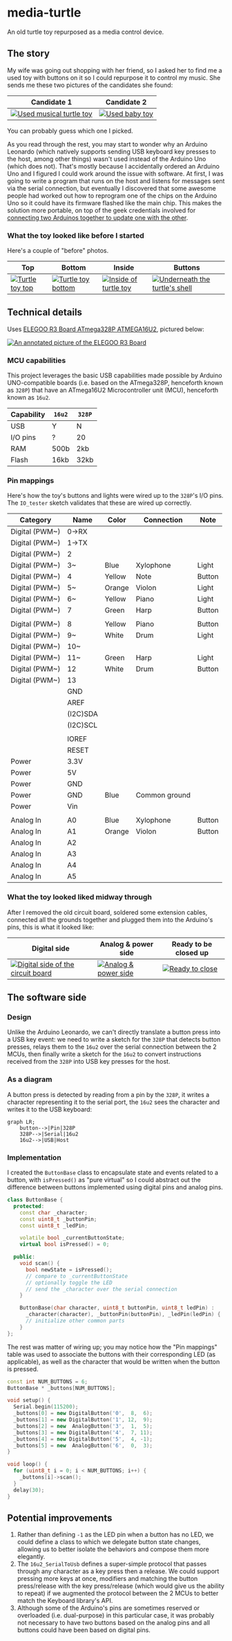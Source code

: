# media-turtle

An old turtle toy repurposed as a media control device.

## The story

My wife was going out shopping with her friend, so I asked her to find me a used toy with buttons on it so I could repurpose it to control my music.  She sends me these two pictures of the candidates she found:

| Candidate 1 | Candidate 2 |
| ----------- | ----------- |
| [![Used musical turtle toy](images/Toy_with_buttons1_small.jpg)](images/Toy_with_buttons1.jpg) | [![Used baby toy](images/Toy_with_buttons2_small.jpg)](images/Toy_with_buttons2.jpg) |

You can probably guess which one I picked.

As you read through the rest, you may start to wonder why an Arduino Leonardo (which natively supports sending USB keyboard key presses to the host, among other things) wasn't used instead of the Arduino Uno (which does not).  That's mostly because I accidentally ordered an Arduino Uno and I figured I could work around the issue with software.  At first, I was going to write a program that runs on the host and listens for messages sent via the serial connection, but eventually I discovered that some awesome people had worked out how to reprogram one of the chips on the Arduino Uno so it could have its firmware flashed like the main chip.  This makes the solution more portable, on top of the geek credentials involved for [connecting two Arduinos together to update one with the other](https://github.com/NicoHood/HoodLoader2/wiki/Burn-the-bootloader-from-another-Arduino).

### What the toy looked like before I started

Here's a couple of "before" photos.

| Top | Bottom | Inside | Buttons |
| --- | ------ | ------ | ------- |
| [![Turtle toy top](images/Turtle_top_small.jpg)](images/Turtle_top.jpg) | [![Turtle toy bottom](images/Turtle_bottom_small.jpg)](images/Turtle_bottom.jpg) | [![Inside of turtle toy](images/Turtle_inside_small.jpg)](images/Turtle_inside.jpg) | [![Underneath the turtle's shell](images/Turtle_buttons_small.jpg)](images/Turtle_buttons.jpg) |

## Technical details

Uses [ELEGOO R3 Board ATmega328P ATMEGA16U2](https://www.elegoo.com/product/elegoo-uno-r3-board-atmega328p-atmega16u2-with-usb-cable/), pictured below:

[![An annotated picture of the ELEGOO R3 Board](images/ELEGOO_R3_Board.jpg)](images/ELEGOO_R3_Board.jpg)

### MCU capabilities

This project leverages the basic USB capabilities made possible by Arduino UNO-compatible boards (i.e. based on the ATmega328P, henceforth known as `328P`) that have an ATmega16U2 Microcontroller unit (MCU), henceforth known as `16u2`.

| Capability | `16u2` | `328P` |
| ---------- | ------ | ------ |
| USB        | Y      | N      |
| I/O pins   | ?      | 20     |
| RAM        | 500b   | 2kb    |
| Flash      | 16kb   | 32kb   |

### Pin mappings

Here's how the toy's buttons and lights were wired up to the `328P`'s I/O pins.  The `IO_tester` sketch validates that these are wired up correctly.

| Category       | Name     | Color  | Connection    | Note   |
| -------------- | -------- | ------ | ------------- | ------ |
| Digital (PWM~) | 0->RX    |        |               |        |
| Digital (PWM~) | 1->TX    |        |               |        |
| Digital (PWM~) | 2        |        |               |        |
| Digital (PWM~) | 3~       | Blue   | Xylophone     | Light  |
| Digital (PWM~) | 4        | Yellow | Note          | Button |
| Digital (PWM~) | 5~       | Orange | Violon        | Light  |
| Digital (PWM~) | 6~       | Yellow | Piano         | Light  |
| Digital (PWM~) | 7        | Green  | Harp          | Button |
|                |          |        |               |        |
| Digital (PWM~) | 8        | Yellow | Piano         | Button |
| Digital (PWM~) | 9~       | White  | Drum          | Light  |
| Digital (PWM~) | 10~      |        |               |        |
| Digital (PWM~) | 11~      | Green  | Harp          | Light  |
| Digital (PWM~) | 12       | White  | Drum          | Button |
| Digital (PWM~) | 13       |        |               |        |
|                | GND      |        |               |        |
|                | AREF     |        |               |        |
|                | (I2C)SDA |        |               |        |
|                | (I2C)SCL |        |               |        |
|                |          |        |               |        |
|                | IOREF    |        |               |        |
|                | RESET    |        |               |        |
| Power          | 3.3V     |        |               |        |
| Power          | 5V       |        |               |        |
| Power          | GND      |        |               |        |
| Power          | GND      | Blue   | Common ground |        |
| Power          | Vin      |        |               |        |
|                |          |        |               |        |
| Analog In      | A0       | Blue   | Xylophone     | Button |
| Analog In      | A1       | Orange | Violon        | Button |
| Analog In      | A2       |        |               |        |
| Analog In      | A3       |        |               |        |
| Analog In      | A4       |        |               |        |
| Analog In      | A5       |        |               |        |

### What the toy looked liked midway through

After I removed the old circuit board, soldered some extension cables, connected all the grounds together and plugged them into the Arduino's pins, this is what it looked like:

| Digital side | Analog & power side | Ready to be closed up |
| ------------ | ------------------- | --------------------- |
| [![Digital side of the circuit board](images/Digital_side_small.jpg)](images/Digital_side.jpg) | [![Analog & power side](images/Analog_power_side_small.jpg)](images/Analog_power_side.jpg) | [![Ready to close](images/Ready_to_close_small.jpg)](images/Ready_to_close.jpg) |

## The software side

### Design

Unlike the Arduino Leonardo, we can't directly translate a button press into a USB key event: we need to write a sketch for the `328P` that detects button presses, relays them to the `16u2` over the serial connection between the 2 MCUs, then finally write a sketch for the `16u2` to convert instructions received from the `328P` into USB key presses for the host.

### As a diagram

A button press is detected by reading from a pin by the `328P`, it writes a character representing it to the serial port, the `16u2` sees the character and writes it to the USB keyboard:

```mermaid
graph LR;
    button-->|Pin|328P
    328P-->|Serial|16u2
    16u2-->|USB|Host
```

### Implementation

I created the `ButtonBase` class to encapsulate state and events related to a button, with `isPressed()` as "pure virtual" so I could abstract out the difference between buttons implemented using digital pins and analog pins.

```c++
class ButtonBase {
  protected:
    const char _character;
    const uint8_t _buttonPin;
    const uint8_t _ledPin;

    volatile bool _currentButtonState;
    virtual bool isPressed() = 0;

  public:
    void scan() {
      bool newState = isPressed();
      // compare to _currentButtonState
      // optionally toggle the LED
      // send the _character over the serial connection
    }

    ButtonBase(char character, uint8_t buttonPin, uint8_t ledPin) :
      _character(character), _buttonPin(buttonPin), _ledPin(ledPin) {
      // initialize other common parts
    }
};
```

The rest was matter of wiring up; you may notice how the "Pin mappings" table was used to associate the buttons with their corresponding LED (as applicable), as well as the character that would be written when the button is pressed.

```c++
const int NUM_BUTTONS = 6;
ButtonBase * _buttons[NUM_BUTTONS];

void setup() {
  Serial.begin(115200);
  _buttons[0] = new DigitalButton('0',  8,  6);
  _buttons[1] = new DigitalButton('1', 12,  9);
  _buttons[2] = new  AnalogButton('3',  1,  5);
  _buttons[3] = new DigitalButton('4',  7, 11);
  _buttons[4] = new DigitalButton('5',  4, -1);
  _buttons[5] = new  AnalogButton('6',  0,  3);
}

void loop() {
  for (uint8_t i = 0; i < NUM_BUTTONS; i++) {
    _buttons[i]->scan();
  }
  delay(30);
}
```

## Potential improvements

1. Rather than defining `-1` as the LED pin when a button has no LED, we could define a class to which we delegate button state changes, allowing us to better isolate the behaviors and compose them more elegantly.
1. The `16u2_SerialToUsb` defines a super-simple protocol that passes through any character as a key press then a release. We could support pressing more keys at once, modifiers and matching the button press/release with the key press/release (which would give us the ability to repeat) if we augmented the protocol between the 2 MCUs to better match the Keyboard library's API.
1. Although some of the Arduino's pins are sometimes reserved or overloaded (i.e. dual-purpose) in this particular case, it was probably not necessary to have two buttons based on the analog pins and all buttons could have been based on digital pins.
